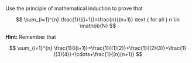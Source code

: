 Use the principle of mathematical induction to prove that

$$
\sum_{i=1}^{n} \frac{1}{i(i+1)}=\frac{n}{(n+1)} \text { for all } n \in \mathbb{N}
$$

**Hint:** Remember that

$$
\sum_{i=1}^{n} \frac{1}{i(i+1)}=\frac{1}{(1)(2)}+\frac{1}{(2)(3)}+\frac{1}{(3)(4)}+\cdots+\frac{1}{(n)(n+1)}
$$
